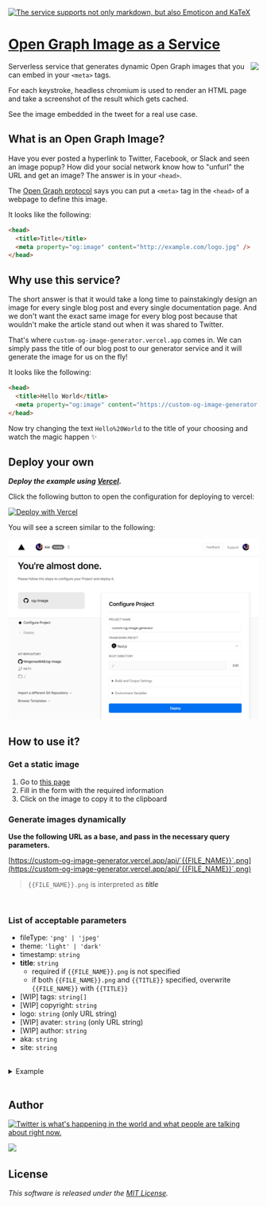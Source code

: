 [![The service supports not only markdown, but also Emoticon and KaTeX](https://custom-og-image-generator.vercel.app/api/This%20%60App%60%20supports%20not%20only%20**Markdown**%2C%20_but%20also_%3Cbr%20%2F%3E**Emoji**%20%F0%9F%8E%89%F0%9F%8E%8A%F0%9F%8D%BE%F0%9F%A5%B3%20_and_%3Cbr%20%2F%3E%20%24%5CKaTeX%24.png?theme=light&timestamp=&title=This+%60App%60+supports+not+only+**Markdown**%2C+_but+also_%3Cbr+%2F%3E**Emoji**+%F0%9F%8E%89%F0%9F%8E%8A%F0%9F%8D%BE%F0%9F%A5%B3+_and_%3Cbr+%2F%3E+%24%5CKaTeX%24&logo=https%3A%2F%2Fgithub.githubassets.com%2Fimages%2Fmona-loading-default-static.svg&aka=%40octocat&site=Ningensei848%2Fog-image)](https://custom-og-image-generator.vercel.app/)

# [Open Graph Image as a Service](https://custom-og-image-generator.vercel.app/)

<a href="https://twitter.com/vercel">
    <img align="right" src="https://og-image.vercel.app/tweet.png" height="300" />
</a>

Serverless service that generates dynamic Open Graph images that you can embed in your `<meta>` tags.

For each keystroke, headless chromium is used to render an HTML page and take a screenshot of the result which gets cached.

See the image embedded in the tweet for a real use case.

## What is an Open Graph Image?

Have you ever posted a hyperlink to Twitter, Facebook, or Slack and seen an image popup?
How did your social network know how to "unfurl" the URL and get an image?
The answer is in your `<head>`.

The [Open Graph protocol](http://ogp.me) says you can put a `<meta>` tag in the `<head>` of a webpage to define this image.

It looks like the following:

```html
<head>
  <title>Title</title>
  <meta property="og:image" content="http://example.com/logo.jpg" />
</head>
```

## Why use this service?

The short answer is that it would take a long time to painstakingly design an image for every single blog post and every single documentation page. And we don't want the exact same image for every blog post because that wouldn't make the article stand out when it was shared to Twitter.

That's where `custom-og-image-generator.vercel.app` comes in. We can simply pass the title of our blog post to our generator service and it will generate the image for us on the fly!

It looks like the following:

```html
<head>
  <title>Hello World</title>
  <meta property="og:image" content="https://custom-og-image-generator.vercel.app/api/**Hello**%20World.png" />
</head>
```

Now try changing the text `Hello%20World` to the title of your choosing and watch the magic happen ✨

## Deploy your own

_**Deploy the example using [Vercel](https://vercel.com?utm_source=github&utm_medium=readme).**_

Click the following button to open the configuration for deploying to vercel:

[![Deploy with Vercel](https://vercel.com/button)](https://vercel.com/new/git/external?repository-url=https://github.com/Ningensei848/og-image&project-name=og-image&repository-name=og-image)

You will see a screen similar to the following:

![the configuration page for deploying to vercel](.github/images/configure-project.png)

## How to use it?

### Get a static image

1. Go to [this page](https://custom-og-image-generator.vercel.app)
2. Fill in the form with the required information
3. Click on the image to copy it to the clipboard

### Generate images dynamically

**Use the following URL as a base, and pass in the necessary query parameters.**

[https://custom-og-image-generator.vercel.app/api/`{{FILE_NAME}}`.png](https://custom-og-image-generator.vercel.app/api/`{{FILE_NAME}}`.png)

> `{{FILE_NAME}}.png` is interpreted as _**title**_

<br />

### List of acceptable parameters

- fileType: `'png' | 'jpeg'`
- theme: `'light' | 'dark'`
- timestamp: `string`
- **title**: `string`
  - required if `{{FILE_NAME}}.png` is not specified
  - if both `{{FILE_NAME}}.png` and `{{TITLE}}` specified, overwrite `{{FILE_NAME}}` with `{{TITLE}}`
- [WIP] tags: `string[]`
- [WIP] copyright: `string`
- logo: `string` (only URL string)
- [WIP] avater: `string` (only URL string)
- [WIP] author: `string`
- aka: `string`
- site: `string`

<br />
<details>
<summary>Example</summary>

- [https://custom-og-image-generator.vercel.app](https://custom-og-image-generator.vercel.app)
  - main page with default params
- [https://custom-og-image-generator.vercel.app/?aka=@octocat](https://custom-og-image-generator.vercel.app/?aka=@octocat)
  - with custom params (replaced defaults)
- [https://custom-og-image-generator.vercel.app/`{{FILE_NAME}}`.png](https://custom-og-image-generator.vercel.app/{{FILE_NAME}}.png)
  - `{{FILE_NAME}}.png` is interpreted as `?title={{FILE_NAME}}`
  - redirect to [https://custom-og-image-generator.vercel.app/?title=`{{FILE_NAME}}`](https://custom-og-image-generator.vercel.app/?title={{FILE_NAME}})

#### `/api`

- [https://custom-og-image-generator.vercel.app/api/](https://custom-og-image-generator.vercel.app/api/)
  - redirect to main page with no param
- [https://custom-og-image-generator.vercel.app/api/`{{FILE_NAME}}.png`](https://custom-og-image-generator.vercel.app/api/{{FILE_NAME}}.png)
  - generated image
  - `{{FILE_NAME}}.png` is _mandatory_
- [https://custom-og-image-generator.vercel.app/api/?title=`{{TITLE}}`](https://custom-og-image-generator.vercel.app/api/?title={{TITLE}})
  - redirect to [https://custom-og-image-generator.vercel.app/api/`{{TITLE}}`.png](https://custom-og-image-generator.vercel.app/api/{{TITLE}}.png)
- [https://custom-og-image-generator.vercel.app/api/?aka=@octocat](https://custom-og-image-generator.vercel.app/api/?aka=@octocat)
  - If `{{FILE_NAME}}.png` or `?title={{TITLE}}` is not specified, then redirect to main page (with params)
- [https://custom-og-image-generator.vercel.app/api/`{{FILE_NAME}}`.png?title=`{{TITLE}}`](https://custom-og-image-generator.vercel.app/api/{{FILE_NAME}}.png?title={{TITLE}})
  - overwrite `{{FILE_NAME}}` with `{{TITLE}}`
  - redirect to [https://custom-og-image-generator.vercel.app/api/`{{TITLE}}`.png](https://custom-og-image-generator.vercel.app/api/{{TITLE}}.png)

</details>
<br />

## Author

[![Twitter is what's happening in the world and what people are talking about right now.](https://img.shields.io/badge/@Ningensei848-%231DA1F2.svg?&style=for-the-badge&logo=twitter&logoColor=white)](https://twitter.com/Ningensei848)

[![](https://img.shields.io/badge/k.kubokawa@klis.tsukuba.ac.jp-%23757575.svg?&style=for-the-badge&logo=gmail&logoColor=EA4335)](mailto:k.kubokawa@klis.tsukuba.ac.jp)

## License

_This software is released under the [MIT License](LICENSE)._
